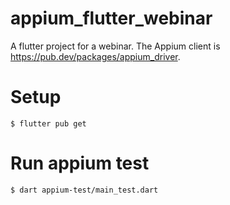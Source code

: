 # appium_flutter_webinar

A flutter project for a webinar.
The Appium client is https://pub.dev/packages/appium_driver.

# Setup

```
$ flutter pub get
```

# Run appium test

```
$ dart appium-test/main_test.dart
```

